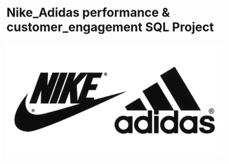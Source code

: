 # Nike_Adidas performance & customer_engagement SQL Project

![](https://github.com/Rakesh121425/nike-adidas-analysis_sql_project/blob/main/WhatsApp%20Image%202025-05-27%20at%2020.12.44_aeab6d6f.jpg)
